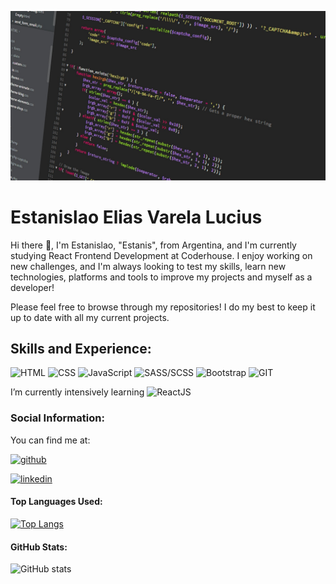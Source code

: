 ![Frontend React JS Developer](https://github.com/EstanisEVL/EstanisEVL/blob/master/aboutme-banner.jpg)

# Estanislao Elias Varela Lucius
Hi there 👋, I'm Estanislao, "Estanis", from Argentina, and I'm currently studying React Frontend Development at Coderhouse. I enjoy working on new challenges, and I'm always looking to test my skills, learn new technologies, platforms and tools to improve my projects and myself as a developer!

Please feel free to browse through my repositories! I do my best to keep it up to date with all my current projects.

## Skills and Experience:

![HTML](https://img.shields.io/badge/HTML-E34F26?style=for-the-badge&logo=html5&logoColor=white&labelColor=101010)
![CSS](https://img.shields.io/badge/CSS-1572B6?style=for-the-badge&logo=css3&logoColor=white&labelColor=101010)
![JavaScript](https://img.shields.io/badge/JavaScript-F7DF1E?style=for-the-badge&logo=javascript&logoColor=white&labelColor=101010)
![SASS/SCSS](https://img.shields.io/badge/SASS/SCSS-CC6699?style=for-the-badge&logo=sass&logoColor=white&labelColor=101010)
![Bootstrap](https://img.shields.io/badge/Bootstrap-7952B3?style=for-the-badge&logo=bootstrap&logoColor=white&labelColor=101010)
![GIT](https://img.shields.io/badge/GIT-F05032?style=for-the-badge&logo=git&logoColor=white&labelColor=101010)

I’m currently intensively learning ![ReactJS](https://img.shields.io/badge/REACT-61DAFB?style=for-the-badge&logo=react&logoColor=white&labelColor=101010)

### Social Information:
You can find me at:

[<img src='https://img.shields.io/badge/GitHub-181717?style=for-the-badge&logo=github&logoColor=white&labelColor=101010' alt='github' height=40rem>](https://github.com/EstanisEVL)

[<img src='https://img.shields.io/badge/LinkedIn-0A66C2?style=for-the-badge&logo=linkedin&logoColor=white&labelColor=101010' alt='linkedin' height=40rem>](https://www.linkedin.com/in/estanislao-elias-varela-lucius-developer/)  

#### Top Languages Used:
[![Top Langs](https://github-readme-stats.vercel.app/api/top-langs/?username=EstanisEVL)](https://github.com/anuraghazra/github-readme-stats)

#### GitHub Stats:
![GitHub stats](https://github-readme-stats.vercel.app/api?username=EstanisEVL&show_icons=true)  
